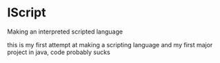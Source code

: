 # IScript
Making an interpreted scripted language

this is my first attempt at making a scripting language and my first major project in java, code probably sucks
